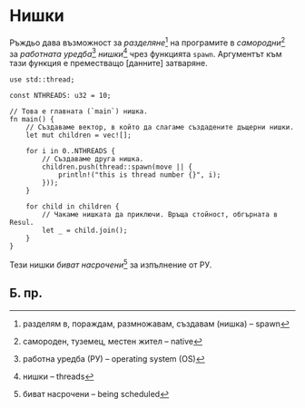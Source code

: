 # Нишки

Ръждьо дава възможност за _разделяне_[^spawn] на програмите в _самородни_[^native]
за _работната уредба_[^OS] _нишки_[^threads] чрез функцията `spawn`. Аргументът
към тази функция е преместващо [данните] затваряне.

```rust,editable
use std::thread;

const NTHREADS: u32 = 10;

// Това е главната (`main`) нишка.
fn main() {
    // Създаваме вектор, в който да слагаме създадените дъщерни нишки.
    let mut children = vec![];

    for i in 0..NTHREADS {
        // Създаваме друга нишка.
        children.push(thread::spawn(move || {
            println!("this is thread number {}", i);
        }));
    }

    for child in children {
        // Чакаме нишката да приключи. Връща стойност, обгърната в Resul.
        let _ = child.join();
    }
}
```

 Тези нишки _биват насрочени_[^scheduled] за изпълнение от РУ.

## Б. пр.

[^spawn]: разделям в, пораждам, размножавам, създавам (нишка) – spawn

[^native]: самороден, туземец, местен жител – native

[^OS]: работна уредба (РУ) – operating system (OS)

[^threads]: нишки – threads

[^scheduled]: биват насрочени – being scheduled
